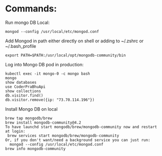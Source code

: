 # Commands:  

Run mongo DB Local: 
```
mongod --config /usr/local/etc/mongod.conf
```
Add Mongod in path either directly on shell or adding to ~/.zshrc or ~/.bash_profile
```
export PATH=$PATH:/usr/local/opt/mongodb-community/bin
```
Log into Mongo DB pod in production: 
```
kubectl exec -it mongo-0 -c mongo bash
mongo
show databases 
use CoderPraBhuApi
show collections
db.visitor.find()
db.visitor.remove({ip: "73.70.114.196"})

```

Install Mongo DB on local
```
brew tap mongodb/brew
brew install mongodb-community@4.2
To have launchd start mongodb/brew/mongodb-community now and restart at login:
 brew services start mongodb/brew/mongodb-community
Or, if you don't want/need a background service you can just run:
  mongod --config /usr/local/etc/mongod.conf
brew info mongodb-community
```
